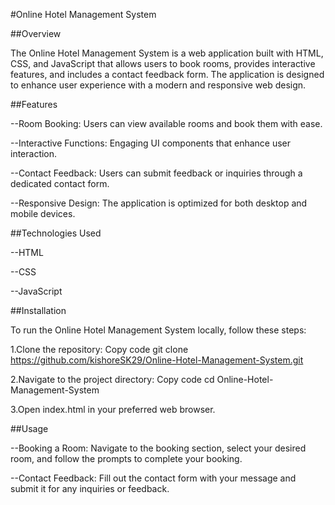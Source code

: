 #Online Hotel Management System

##Overview

The Online Hotel Management System is a web application built with HTML, CSS, and JavaScript that allows users to book rooms, provides interactive features, and includes a contact feedback form. The application is designed to enhance user experience with a modern and responsive web design.

##Features

--Room Booking: Users can view available rooms and book them with ease.

--Interactive Functions: Engaging UI components that enhance user interaction.

--Contact Feedback: Users can submit feedback or inquiries through a dedicated contact form.

--Responsive Design: The application is optimized for both desktop and mobile devices.


##Technologies Used

--HTML

--CSS

--JavaScript


##Installation

To run the Online Hotel Management System locally, follow these steps:

1.Clone the repository:
Copy code
git clone https://github.com/kishoreSK29/Online-Hotel-Management-System.git

2.Navigate to the project directory:
Copy code
cd Online-Hotel-Management-System

3.Open index.html in your preferred web browser.


##Usage

--Booking a Room: Navigate to the booking section, select your desired room, and follow the prompts to complete your booking.

--Contact Feedback: Fill out the contact form with your message and submit it for any inquiries or feedback.
